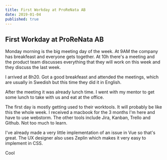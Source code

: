 ```yaml
---
title: First Workday at ProReNata AB
date: 2019-01-04
published: true
---
```


## First Workday at ProReNata AB

Monday morning is the big meeting day of the week. At 9AM the company has breakfeast and everyone gets together. 
At 10h there's a meeting and the product team discusses everything that they will work on this week and they discuss the last week. 

I arrived at 8h20. Got a good breakfeast and attended the meetings, which are usually in Swedish but this time they did it in English.


After the meeting it was already lunch time. I went with my mentor to get some lunch to take with us and eat at the office.


The first day is mostly getting used to their worktools. It will probably be like this the whole week. I received a macbook for the 3 months I'm here and have to use webstorm. The other tools include Jira, Kanban, Trello and Github. Not too much to learn.


I've already made a very little implementation of an issue in Vue so that's great. The UX designer also uses Zeplin which makes it very easy to implement in CSS.

Cool